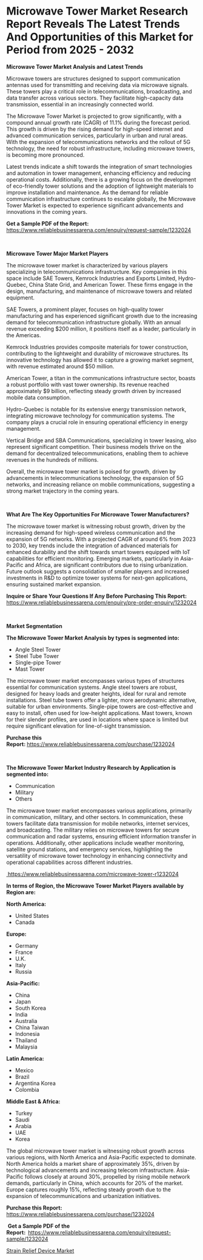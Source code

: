 <p><h1>Microwave Tower Market Research Report Reveals The Latest Trends And Opportunities of this Market for Period from 2025 - 2032</h1></p><p><strong>Microwave Tower Market Analysis and Latest Trends</strong></p>
<p><p>Microwave towers are structures designed to support communication antennas used for transmitting and receiving data via microwave signals. These towers play a critical role in telecommunications, broadcasting, and data transfer across various sectors. They facilitate high-capacity data transmission, essential in an increasingly connected world. </p><p>The Microwave Tower Market is projected to grow significantly, with a compound annual growth rate (CAGR) of 11.1% during the forecast period. This growth is driven by the rising demand for high-speed internet and advanced communication services, particularly in urban and rural areas. With the expansion of telecommunications networks and the rollout of 5G technology, the need for robust infrastructure, including microwave towers, is becoming more pronounced.</p><p>Latest trends indicate a shift towards the integration of smart technologies and automation in tower management, enhancing efficiency and reducing operational costs. Additionally, there is a growing focus on the development of eco-friendly tower solutions and the adoption of lightweight materials to improve installation and maintenance. As the demand for reliable communication infrastructure continues to escalate globally, the Microwave Tower Market is expected to experience significant advancements and innovations in the coming years.</p></p>
<p><strong>Get a Sample PDF of the Report:&nbsp;</strong> <a href="https://www.reliablebusinessarena.com/enquiry/request-sample/1232024?utm_campaign=3098&utm_medium=2&utm_source=Github&utm_content=ia&utm_term=10042025&utm_id=microwave-tower">https://www.reliablebusinessarena.com/enquiry/request-sample/1232024</a></p>
<p>&nbsp;</p>
<p><strong>Microwave Tower Major Market Players</strong></p>
<p><p>The microwave tower market is characterized by various players specializing in telecommunications infrastructure. Key companies in this space include SAE Towers, Kemrock Industries and Exports Limited, Hydro-Quebec, China State Grid, and American Tower. These firms engage in the design, manufacturing, and maintenance of microwave towers and related equipment.</p><p>SAE Towers, a prominent player, focuses on high-quality tower manufacturing and has experienced significant growth due to the increasing demand for telecommunication infrastructure globally. With an annual revenue exceeding $200 million, it positions itself as a leader, particularly in the Americas.</p><p>Kemrock Industries provides composite materials for tower construction, contributing to the lightweight and durability of microwave structures. Its innovative technology has allowed it to capture a growing market segment, with revenue estimated around $50 million.</p><p>American Tower, a titan in the communications infrastructure sector, boasts a robust portfolio with vast tower ownership. Its revenue reached approximately $9 billion, reflecting steady growth driven by increased mobile data consumption.</p><p>Hydro-Quebec is notable for its extensive energy transmission network, integrating microwave technology for communication systems. The company plays a crucial role in ensuring operational efficiency in energy management.</p><p>Vertical Bridge and SBA Communications, specializing in tower leasing, also represent significant competition. Their business models thrive on the demand for decentralized telecommunications, enabling them to achieve revenues in the hundreds of millions.</p><p>Overall, the microwave tower market is poised for growth, driven by advancements in telecommunications technology, the expansion of 5G networks, and increasing reliance on mobile communications, suggesting a strong market trajectory in the coming years.</p></p>
<p>&nbsp;</p>
<p><strong>What Are The Key Opportunities For Microwave Tower Manufacturers?</strong></p>
<p><p>The microwave tower market is witnessing robust growth, driven by the increasing demand for high-speed wireless communication and the expansion of 5G networks. With a projected CAGR of around 6% from 2023 to 2030, key trends include the integration of advanced materials for enhanced durability and the shift towards smart towers equipped with IoT capabilities for efficient monitoring. Emerging markets, particularly in Asia-Pacific and Africa, are significant contributors due to rising urbanization. Future outlook suggests a consolidation of smaller players and increased investments in R&D to optimize tower systems for next-gen applications, ensuring sustained market expansion.</p></p>
<p><strong>Inquire or Share Your Questions If Any Before Purchasing This Report:</strong> <a href="https://www.reliablebusinessarena.com/enquiry/pre-order-enquiry/1232024?utm_campaign=3098&utm_medium=2&utm_source=Github&utm_content=ia&utm_term=10042025&utm_id=microwave-tower">https://www.reliablebusinessarena.com/enquiry/pre-order-enquiry/1232024</a></p>
<p>&nbsp;</p>
<p><strong>Market Segmentation</strong></p>
<p><strong>The Microwave Tower Market Analysis by types is segmented into:</strong></p>
<p><ul><li>Angle Steel Tower</li><li>Steel Tube Tower</li><li>Single-pipe Tower</li><li>Mast Tower</li></ul></p>
<p><p>The microwave tower market encompasses various types of structures essential for communication systems. Angle steel towers are robust, designed for heavy loads and greater heights, ideal for rural and remote installations. Steel tube towers offer a lighter, more aerodynamic alternative, suitable for urban environments. Single-pipe towers are cost-effective and easy to install, often used for low-height applications. Mast towers, known for their slender profiles, are used in locations where space is limited but require significant elevation for line-of-sight transmission.</p></p>
<p><strong>Purchase this Report:&nbsp;</strong><a href="https://www.reliablebusinessarena.com/purchase/1232024?utm_campaign=3098&utm_medium=2&utm_source=Github&utm_content=ia&utm_term=10042025&utm_id=microwave-tower">https://www.reliablebusinessarena.com/purchase/1232024</a></p>
<p>&nbsp;</p>
<p><strong>The Microwave Tower Market Industry Research by Application is segmented into:</strong></p>
<p><ul><li>Communication</li><li>Military</li><li>Others</li></ul></p>
<p><p>The microwave tower market encompasses various applications, primarily in communication, military, and other sectors. In communication, these towers facilitate data transmission for mobile networks, internet services, and broadcasting. The military relies on microwave towers for secure communication and radar systems, ensuring efficient information transfer in operations. Additionally, other applications include weather monitoring, satellite ground stations, and emergency services, highlighting the versatility of microwave tower technology in enhancing connectivity and operational capabilities across different industries.</p></p>
<p><a href="https://www.reliablebusinessarena.com/microwave-tower-r1232024?utm_campaign=3098&utm_medium=2&utm_source=Github&utm_content=ia&utm_term=10042025&utm_id=microwave-tower">&nbsp;https://www.reliablebusinessarena.com/microwave-tower-r1232024</a></p>
<p><strong>In terms of Region, the Microwave Tower Market Players available by Region are:</strong></p>
<p>
    <p> <strong> North America: </strong>
        <ul>
            <li>United States</li>
            <li>Canada</li>
        </ul>
        </p> 
    <p> <strong> Europe: </strong>
        <ul>
            <li>Germany</li>
            <li>France</li>
            <li>U.K.</li>
            <li>Italy</li>
            <li>Russia</li>
        </ul>
        </p> 
    <p> <strong> Asia-Pacific: </strong>
        <ul>
            <li>China</li>
            <li>Japan</li>
            <li>South Korea</li>
            <li>India</li>
            <li>Australia</li>
            <li>China Taiwan</li>
            <li>Indonesia</li>
            <li>Thailand</li>
            <li>Malaysia</li>
        </ul>
        </p> 
    <p> <strong> Latin America: </strong>
        <ul>
            <li>Mexico</li>
            <li>Brazil</li>
            <li>Argentina Korea</li>
            <li>Colombia</li>
        </ul>
        </p> 
    <p> <strong> Middle East & Africa: </strong>
        <ul>
            <li>Turkey</li>
            <li>Saudi</li>
            <li>Arabia</li>
            <li>UAE</li>
            <li>Korea</li>
        </ul>
    </p>
    </p>
<p><p>The global microwave tower market is witnessing robust growth across various regions, with North America and Asia-Pacific expected to dominate. North America holds a market share of approximately 35%, driven by technological advancements and increasing telecom infrastructure. Asia-Pacific follows closely at around 30%, propelled by rising mobile network demands, particularly in China, which accounts for 20% of the market. Europe captures roughly 15%, reflecting steady growth due to the expansion of telecommunications and urbanization initiatives.</p></p>
<p><strong>Purchase this Report: </strong><a href="https://www.reliablebusinessarena.com/purchase/1232024?utm_campaign=3098&utm_medium=2&utm_source=Github&utm_content=ia&utm_term=10042025&utm_id=microwave-tower">https://www.reliablebusinessarena.com/purchase/1232024</a></p>
<p>&nbsp;<strong>Get a Sample PDF of the Report:&nbsp;&nbsp;</strong><a href="https://www.reliablebusinessarena.com/enquiry/request-sample/1232024?utm_campaign=3098&utm_medium=2&utm_source=Github&utm_content=ia&utm_term=10042025&utm_id=microwave-tower">https://www.reliablebusinessarena.com/enquiry/request-sample/1232024</a></p>
<p><strong></strong></p>
<p><p><a href="https://github.com/barlevsebako/Market-Research-Report-List-1/blob/main/strain-relief-device-market.md?utm_campaign=3098&utm_medium=2&utm_source=Github&utm_content=ia&utm_term=10042025&utm_id=microwave-tower">Strain Relief Device Market</a></p></p>